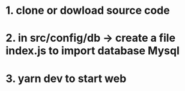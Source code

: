 # 1. clone or dowload source code
# 2. in src/config/db -> create a file index.js to import database Mysql
# 3. yarn dev to start web

